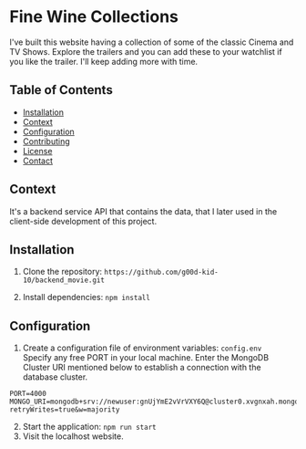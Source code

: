 # Fine Wine Collections

I've built this website having a collection of some of the classic Cinema and TV Shows.
Explore the trailers and you can add these to your watchlist if you like the trailer.
I'll keep adding more with time.

## Table of Contents

- [Installation](#installation)
- [Context](#context)
- [Configuration](#configuration)
- [Contributing](#contributing)
- [License](#license)
- [Contact](#contact)

## Context

It's a backend service API that contains the data, that I later used in the client-side development of this project.

## Installation

1. Clone the repository: `https://github.com/g00d-kid-10/backend_movie.git`

2. Install dependencies: `npm install`

## Configuration

1. Create a configuration file of environment variables: `config.env` <br>
Specify any free PORT in your local machine. Enter the MongoDB Cluster URI mentioned below to establish a connection with the database cluster.
```
PORT=4000
MONGO_URI=mongodb+srv://newuser:gnUjYmE2vVrVXY6Q@cluster0.xvgnxah.mongodb.net/?retryWrites=true&w=majority
```

2. Start the application: `npm run start`
3. Visit the localhost website.